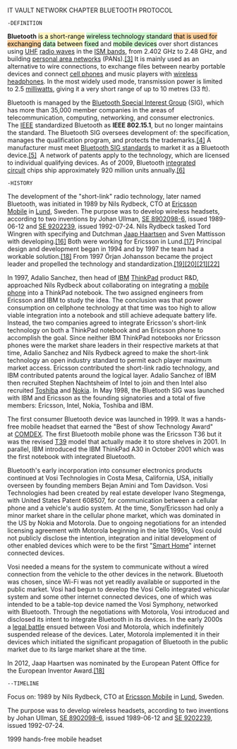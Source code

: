 IT VAULT
NETWORK CHAPTER
BLUETOOTH PROTOCOL

	-DEFINITION
**Bluetooth** <mark style="background: #FFF3A3A6;">is a short-range</mark> <mark style="background: #BBFABBA6;">wireless technology standard</mark> <mark style="background: #FFB86CA6;">that is used for</mark> <mark style="background: #FFB86CA6;">exchanging</mark> <mark style="background: #BBFABBA6;">data</mark> <mark style="background: #FFF3A3A6;">between</mark> <mark style="background: #BBFABBA6;">fixed</mark> and <mark style="background: #BBFABBA6;">mobile devices</mark> over short distances using [UHF](https://en.wikipedia.org/wiki/Ultra_high_frequency "Ultra high frequency") [radio waves](https://en.wikipedia.org/wiki/Radio_wave "Radio wave") in the [ISM bands](https://en.wikipedia.org/wiki/ISM_band "ISM band"), from 2.402 GHz to 2.48 GHz, and building [personal area networks](https://en.wikipedia.org/wiki/Personal_area_network "Personal area network") (PANs).[[3]](https://en.wikipedia.org/wiki/Bluetooth#cite_note-Muller-3) It is mainly used as an alternative to wire connections, to exchange files between nearby portable devices and connect [cell phones](https://en.wikipedia.org/wiki/Cell_phone "Cell phone") and music players with [wireless headphones](https://en.wikipedia.org/wiki/Wireless_headphone "Wireless headphone"). In the most widely used mode, transmission power is limited to 2.5 [milliwatts](https://en.wikipedia.org/wiki/Milliwatt "Milliwatt"), giving it a very short range of up to 10 metres (33 ft).

Bluetooth is managed by the [Bluetooth Special Interest Group](https://en.wikipedia.org/wiki/Bluetooth_Special_Interest_Group "Bluetooth Special Interest Group") (SIG), which has more than 35,000 member companies in the areas of telecommunication, computing, networking, and consumer electronics. The [IEEE](https://en.wikipedia.org/wiki/Institute_of_Electrical_and_Electronics_Engineers "Institute of Electrical and Electronics Engineers") standardized Bluetooth as **IEEE 802.15.1**, but no longer maintains the standard. 
The Bluetooth SIG oversees development of: the specification, manages the qualification program, and protects the trademarks.[[4]](https://en.wikipedia.org/wiki/Bluetooth#cite_note-4) A manufacturer must meet [Bluetooth SIG standards](https://en.wikipedia.org/wiki/Bluetooth_Special_Interest_Group#Qualification "Bluetooth Special Interest Group") to market it as a Bluetooth device.[[5]](https://en.wikipedia.org/wiki/Bluetooth#cite_note-5) 
A network of patents apply to the technology, which are licensed to individual qualifying devices. As of 2009, Bluetooth [integrated circuit](https://en.wikipedia.org/wiki/Integrated_circuit "Integrated circuit") chips ship approximately 920 million units annually.[[6]](https://en.wikipedia.org/wiki/Bluetooth#cite_note-Happich-6) 


	-HISTORY
The development of the "short-link" radio technology, later named Bluetooth, was initiated in 1989 by Nils Rydbeck, CTO at [Ericsson Mobile](https://en.wikipedia.org/wiki/Ericsson_Mobile "Ericsson Mobile") in [Lund](https://en.wikipedia.org/wiki/Lund "Lund"), Sweden. The purpose was to develop wireless headsets, according to two inventions by Johan Ullman, [SE 8902098-6](https://worldwide.espacenet.com/textdoc?DB=EPODOC&IDX=SE8902098-6), issued 1989-06-12 and [SE 9202239](https://worldwide.espacenet.com/textdoc?DB=EPODOC&IDX=SE9202239), issued 1992-07-24. Nils Rydbeck tasked Tord Wingren with specifying and Dutchman [Jaap Haartsen](https://en.wikipedia.org/wiki/Jaap_Haartsen "Jaap Haartsen") and Sven Mattisson with developing.[[16]](https://en.wikipedia.org/wiki/Bluetooth#cite_note-16) Both were working for Ericsson in Lund.[[17]](https://en.wikipedia.org/wiki/Bluetooth#cite_note-17) Principal design and development began in 1994 and by 1997 the team had a workable solution.[[18]](https://en.wikipedia.org/wiki/Bluetooth#cite_note-documents.epo_2012-03-30-18) From 1997 Örjan Johansson became the project leader and propelled the technology and standardization.[[19]](https://en.wikipedia.org/wiki/Bluetooth#cite_note-19)[[20]](https://en.wikipedia.org/wiki/Bluetooth#cite_note-20)[[21]](https://en.wikipedia.org/wiki/Bluetooth#cite_note-21)[[22]](https://en.wikipedia.org/wiki/Bluetooth#cite_note-22)

In 1997, Adalio Sanchez, then head of [IBM](https://en.wikipedia.org/wiki/IBM "IBM") [ThinkPad](https://en.wikipedia.org/wiki/ThinkPad "ThinkPad") product R&D, approached Nils Rydbeck about collaborating on integrating a [mobile phone](https://en.wikipedia.org/wiki/Mobile_phone "Mobile phone") into a ThinkPad notebook. The two assigned engineers from Ericsson and IBM to study the idea. The conclusion was that power consumption on cellphone technology at that time was too high to allow viable integration into a notebook and still achieve adequate battery life. Instead, the two companies agreed to integrate Ericsson's short-link technology on both a ThinkPad notebook and an Ericsson phone to accomplish the goal. Since neither IBM ThinkPad notebooks nor Ericsson phones were the market share leaders in their respective markets at that time, Adalio Sanchez and Nils Rydbeck agreed to make the short-link technology an open industry standard to permit each player maximum market access. Ericsson contributed the short-link radio technology, and IBM contributed patents around the logical layer. Adalio Sanchez of IBM then recruited Stephen Nachtsheim of Intel to join and then Intel also recruited [Toshiba](https://en.wikipedia.org/wiki/Toshiba "Toshiba") and [Nokia](https://en.wikipedia.org/wiki/Nokia "Nokia"). In May 1998, the Bluetooth SIG was launched with IBM and Ericsson as the founding signatories and a total of five members: Ericsson, Intel, Nokia, Toshiba and IBM.

The first consumer Bluetooth device was launched in 1999. It was a hands-free mobile headset that earned the "Best of show Technology Award" at [COMDEX](https://en.wikipedia.org/wiki/COMDEX "COMDEX"). The first Bluetooth mobile phone was the Ericsson T36 but it was the revised [T39](https://en.wikipedia.org/wiki/Ericsson_T39 "Ericsson T39") model that actually made it to store shelves in 2001. In parallel, IBM introduced the IBM ThinkPad A30 in October 2001 which was the first notebook with integrated Bluetooth.

Bluetooth's early incorporation into consumer electronics products continued at Vosi Technologies in Costa Mesa, California, USA, initially overseen by founding members Bejan Amini and Tom Davidson. Vosi Technologies had been created by real estate developer Ivano Stegmenga, with United States Patent 608507, for communication between a cellular phone and a vehicle's audio system. At the time, Sony/Ericsson had only a minor market share in the cellular phone market, which was dominated in the US by Nokia and Motorola. Due to ongoing negotiations for an intended licensing agreement with Motorola beginning in the late 1990s, Vosi could not publicly disclose the intention, integration and initial development of other enabled devices which were to be the first "[Smart Home](https://en.wikipedia.org/wiki/Home_automation "Home automation")" internet connected devices.

Vosi needed a means for the system to communicate without a wired connection from the vehicle to the other devices in the network. Bluetooth was chosen, since Wi-Fi was not yet readily available or supported in the public market. Vosi had begun to develop the Vosi Cello integrated vehicular system and some other internet connected devices, one of which was intended to be a table-top device named the Vosi Symphony, networked with Bluetooth. Through the negotiations with Motorola, Vosi introduced and disclosed its intent to integrate Bluetooth in its devices. In the early 2000s a [legal battle](https://casetext.com/case/motorola-inc-v-vosi-technologies-inc) ensued between Vosi and Motorola, which indefinitely suspended release of the devices. Later, Motorola implemented it in their devices which initiated the significant propagation of Bluetooth in the public market due to its large market share at the time.

In 2012, Jaap Haartsen was nominated by the European Patent Office for the European Inventor Award.[[18]](https://en.wikipedia.org/wiki/Bluetooth#cite_note-documents.epo_2012-03-30-18)

	--TIMELINE
Focus on: 
1989 by Nils Rydbeck, CTO at [Ericsson Mobile](https://en.wikipedia.org/wiki/Ericsson_Mobile "Ericsson Mobile") in [Lund](https://en.wikipedia.org/wiki/Lund "Lund"), Sweden.

The purpose was to develop wireless headsets, according to two inventions by Johan Ullman, [SE 8902098-6](https://worldwide.espacenet.com/textdoc?DB=EPODOC&IDX=SE8902098-6), issued 1989-06-12 and [SE 9202239](https://worldwide.espacenet.com/textdoc?DB=EPODOC&IDX=SE9202239), issued 1992-07-24.

1999 hands-free mobile headset
